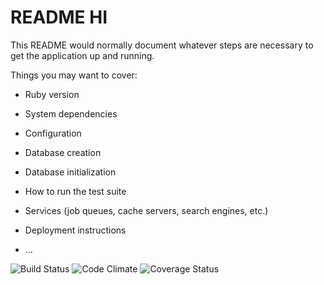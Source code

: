 # README HI

This README would normally document whatever steps are necessary to get the
application up and running.

Things you may want to cover:

* Ruby version

* System dependencies

* Configuration

* Database creation

* Database initialization

* How to run the test suite

* Services (job queues, cache servers, search engines, etc.)

* Deployment instructions

* ...

![Build Status](https://codeship.com/projects/fd594640-7491-0135-5e9a-22a90e89452a/status?branch=master)
![Code Climate](https://codeclimate.com/github/Jose-N/under_review.png)
![Coverage Status](https://coveralls.io/repos/github/Jose-N/under_review/badge.svg?branch=master)
